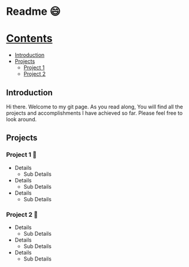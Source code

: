 # Readme :smile:
# [Contents](contents)
  - [Introduction](introduction)
  - [Projects](projects)
    - [Project 1](project-1)
    - [Project 2](project-2)
## Introduction
  Hi there. Welcome to my git page.
  As you read along, You will find all the projects and accomplishments I have achieved so far.
  Please feel free to look around.

## Projects
### Project 1 📖
  - Details
    - Sub Details 
  - Details
    - Sub Details  
  - Details
     - Sub Details
### Project 2 📕
  - Details
    - Sub Details 
  - Details
    - Sub Details  
  - Details
     - Sub Details
